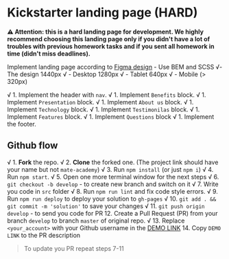 # Kickstarter landing page (HARD)

**⚠️ Attention: this is a hard landing page for development. We highly recommend choosing this landing page only if you didn't have a lot of troubles with previous homework tasks and if you sent all homework in time (didn't miss deadlines).**

Implement landing page according to [Figma design](https://www.figma.com/file/Ujp7bCFuvuJlkn8TSbQPSZ/%E2%84%9611-(kickstarter)?node-id=19655%3A33) - Use BEM and SCSS
√- The design 1440px
√ - Desktop 1280px
√ - Tablet 640px
√ - Mobile (> 320px)

√ 1. Implement the header with `nav`.
√ 1. Implement `Benefits` block.
√ 1. Implement `Presentation` block.
√ 1. Implement `About us` block.
√ 1. Implement `Technology` block.
√ 1. Implement `Testimonilas` block.
√ 1. Implement `Features` block.
√ 1. Implement `Questions` block
√ 1. Implement the footer.


## Github flow

√ 1. **Fork** the repo.
√ 2. **Clone** the forked one. (The project link should have your name but not `mate-academy`)
√ 3. Run `npm install` (or just `npm i`)
√ 4. Run `npm start`.
√ 5. Open one more terminal window for the next steps
√ 6. `git checkout -b develop` - to create new branch and switch on it
√ 7. Write you code in `src` folder
√ 8. Run `npm run lint` and fix code style errors.
√ 9. Run `npm run deploy` to deploy your solution to `gh-pages`
√ 10. `git add . && git commit -m 'solution'` to save your changes
√ 11. `git push origin develop` - to send you code for PR
12. Create a Pull Request (PR) from your branch `develop` to branch `master` of original repo.
√ 13. Replace `<your_account>` with your Github username in the
  [DEMO LINK](https://YevhenPodobedo.github.io/Kickstarter/)
14. Copy `DEMO LINK` to the PR description

> To update you PR repeat steps 7-11
